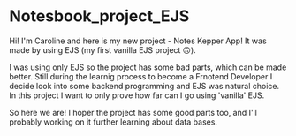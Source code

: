 # Notesbook_project_EJS

Hi! I'm Caroline and here is my new project - Notes Kepper App!
It was made by using EJS (my first vanilla EJS project 🙃).

I was using only EJS so the project has some bad parts, which can be made better.
Still during the learnig process to become a Frnotend Developer I decide look into some backend programming and EJS was natural choice.
In this project I want to only prove how far can I go using 'vanilla' EJS.

So here we are!
I hoper the project has some good parts too, and I'll probably working on it further learning about data bases.
